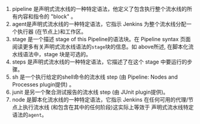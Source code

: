 1)	pipeline 是声明式流水线的一种特定语法，他定义了包含执行整个流水线的所有内容和指令的 "block" 。
2) agent是声明式流水线的一种特定语法，它指示 Jenkins 为整个流水线分配一个执行器 (在节点上)和工作区。
3) stage 是一个描述 stage of this Pipeline的语法块。在 Pipeline syntax 页面阅读更多有关声明式流水线语法的`stage`块的信息。如 above所述, 在脚本化流水线语法中，stage 块是可选的。
4) steps 是声明式流水线的一种特定语法，它描述了在这个 stage 中要运行的步骤。
5) sh 是一个执行给定的shell命令的流水线 step (由 Pipeline: Nodes and Processes plugin提供) 。
6) junit 是另一个聚合测试报告的流水线 step (由 JUnit plugin提供)。
7) node 是脚本化流水线的一种特定语法，它指示 Jenkins 在任何可用的代理/节点上执行流水线 (和包含在其中的任何阶段)这实际上等效于 声明式流水线特定语法的`agent`。
